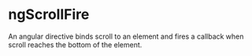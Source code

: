 # ngScrollFire
An angular directive binds scroll to an element and fires a callback when scroll reaches the bottom of the element.
